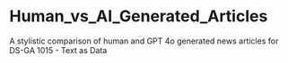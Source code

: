 # Human_vs_AI_Generated_Articles
A stylistic comparison of human and GPT 4o generated news articles for DS-GA 1015 - Text as Data
